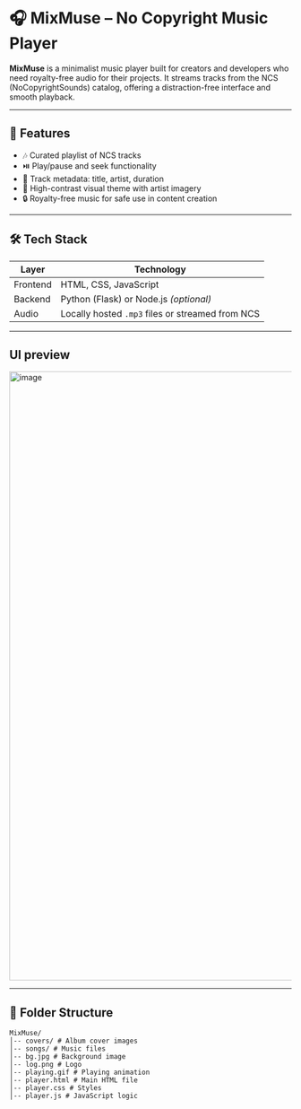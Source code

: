 # 🎧 MixMuse – No Copyright Music Player

**MixMuse** is a minimalist music player built for creators and developers who need royalty-free audio for their projects. It streams tracks from the NCS (NoCopyrightSounds) catalog, offering a distraction-free interface and smooth playback.

---


## 🚀 Features

- 🎶 Curated playlist of NCS tracks
- ⏯️ Play/pause and seek functionality
- 📜 Track metadata: title, artist, duration
- 🖤 High-contrast visual theme with artist imagery
- 🔒 Royalty-free music for safe use in content creation

---


## 🛠️ Tech Stack

| Layer       | Technology        |
|-------------|-------------------|
| Frontend    | HTML, CSS, JavaScript |
| Backend     | Python (Flask) or Node.js *(optional)* |
| Audio       | Locally hosted `.mp3` files or streamed from NCS |

---

## UI preview

<img width="1898" height="1086" alt="image" src="https://github.com/user-attachments/assets/985c17bd-8b8a-42bf-9fd2-50b2eca96eed" />


---


## 📁 Folder Structure
```
MixMuse/
│-- covers/ # Album cover images
│-- songs/ # Music files
│-- bg.jpg # Background image
│-- log.png # Logo
│-- playing.gif # Playing animation
│-- player.html # Main HTML file
│-- player.css # Styles
│-- player.js # JavaScript logic
```
